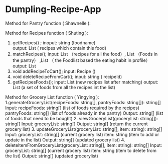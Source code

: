 # Dumpling-Recipe-App

Method for Pantry function ( Shawnelle ):









Method for Recipes function ( Shuting ):
1. getRecipes() ; 
    inoput: string (foodname)  
    output: List<Recipe> ( recipes which contain this food)
2. matchRecipes();
    input:  List<Recipe> （recipes for all the food）, List<Food> （Foods in the pantry） ,List<Food> （ the Foodlist based the eating habit in profile）
    output: List<Recipe> 
3. void addRecipeToCart();
    input: Recipe ()
4. void deleteRecipeFromCart();
    input: string ( recipeId)
5. getRecipesFoods();
    input: List<Recipe> (new recipes list after matching)
    output: List<Food> (a set of foods from all the recipes int the list)


Method for Grocery List function ( Yingying ):
1.generateGroceryList(recipeFoods: string[], pantryFoods: string[]): string[]
    Input:
        recipeFoods: string[] (list of foods required by the recipes)
        pantryFoods: string[] (list of foods already in the pantry)
    Output: string[] (list of foods that need to be bought)
2. viewGroceryList(groceryList: string[]): string[]
    Input: groceryList: string[]
    Output: string[] (return the current grocery list)
3. updateGroceryList(groceryList: string[], item: string): string[]
    Input:
        groceryList: string[] (current grocery list)
        item: string (item to add or update in the list)
    Output: string[] (updated grocery list)
4. deleteItemFromGroceryList(groceryList: string[], item: string): string[]
    Input:
        groceryList: string[] (current grocery list)
        item: string (item to delete from the list)
    Output: string[] (updated grocerylist)



